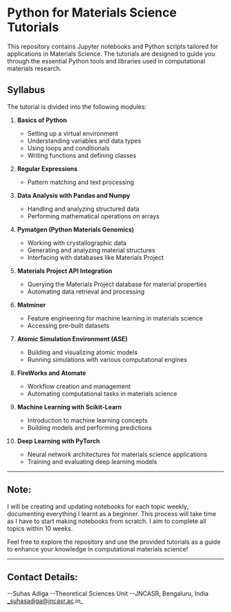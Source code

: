 # Python for Materials Science Tutorials

This repository contains Jupyter notebooks and Python scripts tailored for applications in Materials Science. The tutorials are designed to guide you through the essential Python tools and libraries used in computational materials research.

## Syllabus
The tutorial is divided into the following modules:

1. **Basics of Python**
   - Setting up a virtual environment
   - Understanding variables and data types
   - Using loops and conditionals
   - Writing functions and defining classes

2. **Regular Expressions**
   - Pattern matching and text processing

3. **Data Analysis with Pandas and Numpy**
   - Handling and analyzing structured data
   - Performing mathematical operations on arrays

4. **Pymatgen (Python Materials Genomics)**
   - Working with crystallographic data
   - Generating and analyzing material structures
   - Interfacing with databases like Materials Project

5. **Materials Project API Integration**
   - Querying the Materials Project database for material properties
   - Automating data retrieval and processing

6. **Matminer**
   - Feature engineering for machine learning in materials science
   - Accessing pre-built datasets

7. **Atomic Simulation Environment (ASE)**
   - Building and visualizing atomic models
   - Running simulations with various computational engines

8. **FireWorks and Atomate**
   - Workflow creation and management
   - Automating computational tasks in materials science

9. **Machine Learning with Scikit-Learn**
   - Introduction to machine learning concepts
   - Building models and performing predictions

10. **Deep Learning with PyTorch**
    - Neural network architectures for materials science applications
    - Training and evaluating deep learning models

---
## Note:
I will be creating and updating notebooks for each topic weekly, documenting everything I learnt as a beginner. This process will take time as I have to start making notebooks from scratch. I aim to complete all topics within 10 weeks.

Feel free to explore the repository and use the provided tutorials as a guide to enhance your knowledge in computational materials science!

---
## Contact Details:

--Suhas Adiga
--Theoretical Sciences Unit
--JNCASR, Bengaluru, India 
_suhasadiga@jncasr.ac.in_
